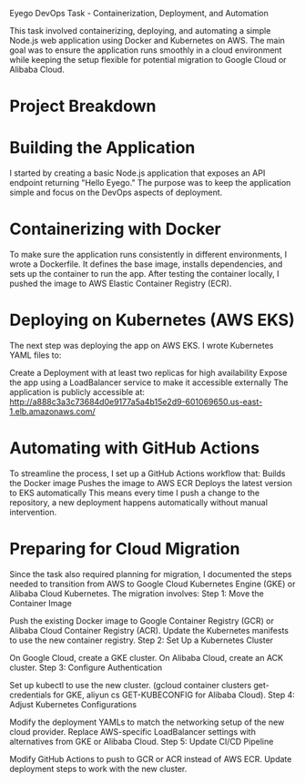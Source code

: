 Eyego DevOps Task - Containerization, Deployment, and Automation

This task involved containerizing, deploying, and automating a simple Node.js web application using Docker and Kubernetes on AWS. The main goal was to ensure the application runs smoothly in a cloud environment while keeping the setup flexible for potential migration to Google Cloud or Alibaba Cloud.

# Project Breakdown
# Building the Application
I started by creating a basic Node.js application that exposes an API endpoint returning "Hello Eyego." The purpose was to keep the application simple and focus on the DevOps aspects of deployment.

# Containerizing with Docker
To make sure the application runs consistently in different environments, I wrote a Dockerfile. It defines the base image, installs dependencies, and sets up the container to run the app. After testing the container locally, I pushed the image to AWS Elastic Container Registry (ECR).

# Deploying on Kubernetes (AWS EKS)
The next step was deploying the app on AWS EKS. I wrote Kubernetes YAML files to:

Create a Deployment with at least two replicas for high availability
Expose the app using a LoadBalancer service to make it accessible externally
The application is publicly accessible at:
http://a888c3a3c73684d0e9177a5a4b15e2d9-601069650.us-east-1.elb.amazonaws.com/

# Automating with GitHub Actions
To streamline the process, I set up a GitHub Actions workflow that:
Builds the Docker image
Pushes the image to AWS ECR
Deploys the latest version to EKS automatically
This means every time I push a change to the repository, a new deployment happens automatically without manual intervention.

# Preparing for Cloud Migration
Since the task also required planning for migration, I documented the steps needed to transition from AWS to Google Cloud Kubernetes Engine (GKE) or Alibaba Cloud Kubernetes. The migration involves:
Step 1: Move the Container Image

Push the existing Docker image to Google Container Registry (GCR) or Alibaba Cloud Container Registry (ACR).
Update the Kubernetes manifests to use the new container registry.
Step 2: Set Up a Kubernetes Cluster

On Google Cloud, create a GKE cluster.
On Alibaba Cloud, create an ACK cluster.
Step 3: Configure Authentication

Set up kubectl to use the new cluster. (gcloud container clusters get-credentials for GKE, aliyun cs GET-KUBECONFIG for Alibaba Cloud).
Step 4: Adjust Kubernetes Configurations

Modify the deployment YAMLs to match the networking setup of the new cloud provider.
Replace AWS-specific LoadBalancer settings with alternatives from GKE or Alibaba Cloud.
Step 5: Update CI/CD Pipeline

Modify GitHub Actions to push to GCR or ACR instead of AWS ECR.
Update deployment steps to work with the new cluster.
